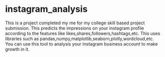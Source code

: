 # instagram_analysis
This is a project completed my me for my college skill based project submission.
This predicts the impressions on your instagram profile according to the features like likes,shares,followers,hashtags,etc.
This uses libraries such as pandas,numpy,matplotlib,seaborn,plotly,wordcloud,etc.
You can use this tool to analysis your instagram business account to make growth in it.
